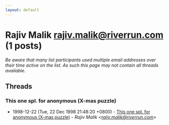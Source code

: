 ```yaml
---
layout: default
---
```


# Rajiv Malik <rajiv.malik@riverrun.com> (1 posts)

_Be aware that many list participants used multiple email addresses over their time active on the list. As such this page may not contain all threads available._

## Threads

### This one spl. for anonymous (X-mas puzzle)
+ 1998-12-22 (Tue, 22 Dec 1998 21:48:20 +0800) - [This one spl. for anonymous (X-mas puzzle)](/archive/1998/12/730ee4b3103de1aedf9ad9a827cc90b36f915564073130edd0f2deaf187a30c7) - _Rajiv Malik \<rajiv.malik@riverrun.com\>_

